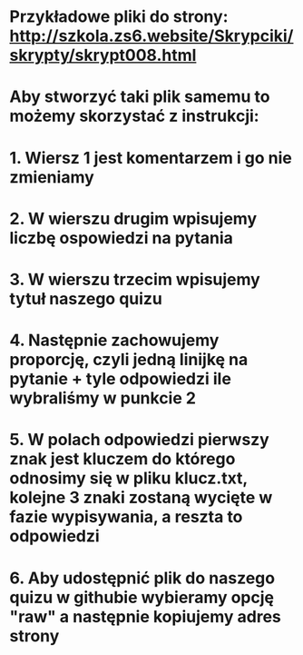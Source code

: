# Przykładowe pliki do strony: http://szkola.zs6.website/Skrypciki/skrypty/skrypt008.html

# Aby stworzyć taki plik samemu to możemy skorzystać z instrukcji:
# 1. Wiersz 1 jest komentarzem i go nie zmieniamy
# 2. W wierszu drugim wpisujemy liczbę ospowiedzi na pytania
# 3. W wierszu trzecim wpisujemy tytuł naszego quizu
# 4. Następnie zachowujemy proporcję, czyli jedną linijkę na pytanie + tyle odpowiedzi ile wybraliśmy w punkcie 2
# 5. W polach odpowiedzi pierwszy znak jest kluczem do którego odnosimy się w pliku klucz.txt, kolejne 3 znaki zostaną wycięte w fazie wypisywania, a reszta to odpowiedzi
# 6. Aby udostępnić plik do naszego quizu w githubie wybieramy opcję "raw" a następnie kopiujemy adres strony
